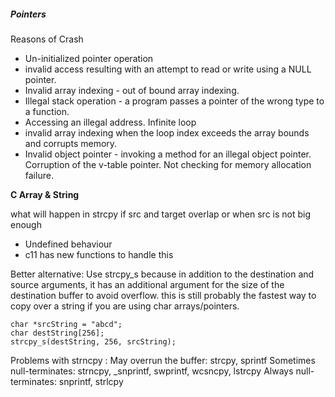 ##### Pointers

Reasons of Crash

- Un-initialized pointer operation
- invalid access resulting with an attempt to read or write using a NULL pointer.
- Invalid array indexing - out of bound array indexing.
- Illegal stack operation - a program passes a pointer of the wrong type to a function.
- Accessing an illegal address. Infinite loop
- invalid array indexing when the loop index exceeds the array bounds and corrupts memory.
- Invalid object pointer - invoking a method for an illegal object pointer.
Corruption of the v-table pointer. Not checking for memory allocation failure.


**C Array & String**

what will happen in strcpy if src and target overlap or when src is not big enough
 - Undefined behaviour
 - c11 has new functions to handle this

Better alternative:
Use strcpy_s because in addition to the destination and source arguments, it has an additional
argument for the size of the destination buffer to avoid overflow.
this is still probably the fastest way to copy over a string if you are using char arrays/pointers.
```
char *srcString = "abcd";
char destString[256];
strcpy_s(destString, 256, srcString);
```

Problems with strncpy :
May overrun the buffer: strcpy, sprintf
Sometimes null-terminates: strncpy, _snprintf, swprintf, wcsncpy, lstrcpy
Always null-terminates: snprintf, strlcpy